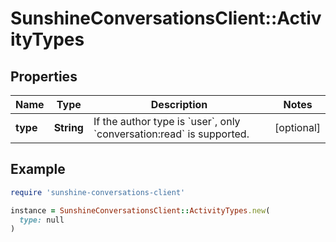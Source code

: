 # SunshineConversationsClient::ActivityTypes

## Properties

| Name | Type | Description | Notes |
| ---- | ---- | ----------- | ----- |
| **type** | **String** | If the author type is &#x60;user&#x60;, only &#x60;conversation:read&#x60; is supported. | [optional] |

## Example

```ruby
require 'sunshine-conversations-client'

instance = SunshineConversationsClient::ActivityTypes.new(
  type: null
)
```


